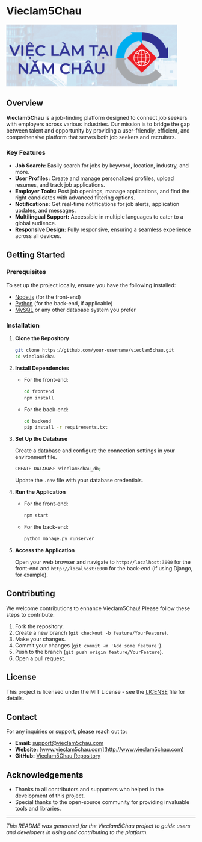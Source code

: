 # Vieclam5Chau

![Vieclam5Chau Logo](anhlogo.png) 
## Overview

**Vieclam5Chau** is a job-finding platform designed to connect job seekers with employers across various industries. Our mission is to bridge the gap between talent and opportunity by providing a user-friendly, efficient, and comprehensive platform that serves both job seekers and recruiters.

### Key Features

- **Job Search:** Easily search for jobs by keyword, location, industry, and more.
- **User Profiles:** Create and manage personalized profiles, upload resumes, and track job applications.
- **Employer Tools:** Post job openings, manage applications, and find the right candidates with advanced filtering options.
- **Notifications:** Get real-time notifications for job alerts, application updates, and messages.
- **Multilingual Support:** Accessible in multiple languages to cater to a global audience.
- **Responsive Design:** Fully responsive, ensuring a seamless experience across all devices.

## Getting Started

### Prerequisites

To set up the project locally, ensure you have the following installed:

- [Node.js](https://nodejs.org/en/download/) (for the front-end)
- [Python](https://www.python.org/downloads/) (for the back-end, if applicable)
- [MySQL](https://dev.mysql.com/downloads/mysql/) or any other database system you prefer

### Installation

1. **Clone the Repository**

   ```bash
   git clone https://github.com/your-username/vieclam5chau.git
   cd vieclam5chau
   ```

2. **Install Dependencies**

   - For the front-end:

     ```bash
     cd frontend
     npm install
     ```

   - For the back-end:

     ```bash
     cd backend
     pip install -r requirements.txt
     ```

3. **Set Up the Database**

   Create a database and configure the connection settings in your environment file.

   ```bash
   CREATE DATABASE vieclam5chau_db;
   ```

   Update the `.env` file with your database credentials.

4. **Run the Application**

   - For the front-end:

     ```bash
     npm start
     ```

   - For the back-end:

     ```bash
     python manage.py runserver
     ```

5. **Access the Application**

   Open your web browser and navigate to `http://localhost:3000` for the front-end and `http://localhost:8000` for the back-end (if using Django, for example).

## Contributing

We welcome contributions to enhance Vieclam5Chau! Please follow these steps to contribute:

1. Fork the repository.
2. Create a new branch (`git checkout -b feature/YourFeature`).
3. Make your changes.
4. Commit your changes (`git commit -m 'Add some feature'`).
5. Push to the branch (`git push origin feature/YourFeature`).
6. Open a pull request.

## License

This project is licensed under the MIT License - see the [LICENSE](LICENSE) file for details.

## Contact

For any inquiries or support, please reach out to:

- **Email:** support@vieclam5chau.com
- **Website:** [www.vieclam5chau.com](http://www.vieclam5chau.com)
- **GitHub:** [Vieclam5Chau Repository](https://github.com/your-username/vieclam5chau)

## Acknowledgements

- Thanks to all contributors and supporters who helped in the development of this project.
- Special thanks to the open-source community for providing invaluable tools and libraries.

---

*This README was generated for the Vieclam5Chau project to guide users and developers in using and contributing to the platform.*
